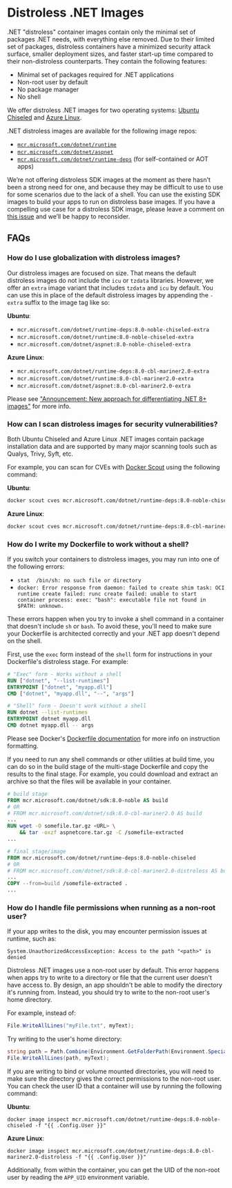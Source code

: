 # Distroless .NET Images

.NET "distroless" container images contain only the minimal set of packages .NET needs, with everything else removed.
Due to their limited set of packages, distroless containers have a minimized security attack surface, smaller deployment sizes, and faster start-up time compared to their non-distroless counterparts.
They contain the following features:

- Minimal set of packages required for .NET applications
- Non-root user by default
- No package manager
- No shell

We offer distroless .NET images for two operating systems: [Ubuntu Chiseled](./ubuntu-chiseled.md) and [Azure Linux](./azurelinux.md).

.NET distroless images are available for the following image repos:

- [`mcr.microsoft.com/dotnet/runtime`](../README.runtime.md)
- [`mcr.microsoft.com/dotnet/aspnet`](../README.aspnet.md)
- [`mcr.microsoft.com/dotnet/runtime-deps`](../README.runtime-deps.md) (for self-contained or AOT apps)

We’re not offering distroless SDK images at the moment as there hasn't been a strong need for one, and because they may be difficult to use to use for some scenarios due to the lack of a shell.
You can use the existing SDK images to build your apps to run on distroless base images.
If you have a compelling use case for a distroless SDK image, please leave a comment on [this issue](https://github.com/dotnet/dotnet-docker/issues/4942) and we’ll be happy to reconsider.

## FAQs

### How do I use globalization with distroless images?

Our distroless images are focused on size. That means the default distroless images do not include the `icu` or `tzdata`
libraries. However, we offer an `extra` image variant that includes `tzdata` and `icu` by default.
You can use this in place of the default distroless images by appending the `-extra` suffix to the image tag like so:

**Ubuntu**:

- `mcr.microsoft.com/dotnet/runtime-deps:8.0-noble-chiseled-extra`
- `mcr.microsoft.com/dotnet/runtime:8.0-noble-chiseled-extra`
- `mcr.microsoft.com/dotnet/aspnet:8.0-noble-chiseled-extra`

**Azure Linux**:

- `mcr.microsoft.com/dotnet/runtime-deps:8.0-cbl-mariner2.0-extra`
- `mcr.microsoft.com/dotnet/runtime:8.0-cbl-mariner2.0-extra`
- `mcr.microsoft.com/dotnet/aspnet:8.0-cbl-mariner2.0-extra`

Please see ["Announcement: New approach for differentiating .NET 8+ images"](https://github.com/dotnet/dotnet-docker/discussions/4821) for more info.

### How can I scan distroless images for security vulnerabilities?

Both Ubuntu Chiseled and Azure Linux .NET images contain package installation data and are supported by many major scanning tools such as Qualys, Trivy, Syft, etc.

For example, you can scan for CVEs with [Docker Scout](https://docs.docker.com/scout/) using the following command:

**Ubuntu**:

```bash
docker scout cves mcr.microsoft.com/dotnet/runtime-deps:8.0-noble-chiseled
```

**Azure Linux**:

```bash
docker scout cves mcr.microsoft.com/dotnet/runtime-deps:8.0-cbl-mariner2.0-distroless
```

### How do I write my Dockerfile to work without a shell?

If you switch your containers to distroless images, you may run into one of the following errors:

- `stat  /bin/sh: no such file or directory`
- `docker: Error response from daemon: failed to create shim task: OCI runtime create failed: runc create failed: unable to start container process: exec: "bash": executable file not found in $PATH: unknown.`

These errors happen when you try to invoke a shell command in a container that doesn't include `sh` or `bash`.
To avoid these, you'll need to make sure your Dockerfile is architected correctly and your .NET app doesn't depend on the shell.

First, use the `exec` form instead of the `shell` form for instructions in your Dockerfile's distroless stage. For example:

```Dockerfile
# "Exec" form - Works without a shell
RUN ["dotnet", "--list-runtimes"]
ENTRYPOINT ["dotnet", "myapp.dll"]
CMD ["dotnet", "myapp.dll", "--", "args"]

# "Shell" form - Doesn't work without a shell
RUN dotnet --list-runtimes
ENTRYPOINT dotnet myapp.dll
CMD dotnet myapp.dll -- args
```

Please see Docker's [Dockerfile documentation](https://docs.docker.com/engine/reference/builder/#run) for more info on instruction formatting.

If you need to run any shell commands or other utilities at build time, you can do so in the build stage of the multi-stage Dockerfile and copy the results to the final stage.
For example, you could download and extract an archive so that the files will be available in your container.

```Dockerfile
# build stage
FROM mcr.microsoft.com/dotnet/sdk:8.0-noble AS build
# OR
# FROM mcr.microsoft.com/dotnet/sdk:8.0-cbl-mariner2.0 AS build
...
RUN wget -O somefile.tar.gz <URL> \
    && tar -oxzf aspnetcore.tar.gz -C /somefile-extracted
...

# final stage/image
FROM mcr.microsoft.com/dotnet/runtime-deps:8.0-noble-chiseled
# OR
# FROM mcr.microsoft.com/dotnet/sdk:8.0-cbl-mariner2.0-distroless AS build
...
COPY --from=build /somefile-extracted .
...
```

### How do I handle file permissions when running as a non-root user?

If your app writes to the disk, you may encounter permission issues at runtime, such as:

```
System.UnauthorizedAccessException: Access to the path "<path>" is denied
```

Distroless .NET images use a non-root user by default.
This error happens when apps try to write to a directory or file that the current user doesn't have access to.
By design, an app shouldn't be able to modify the directory it's running from. Instead, you should try to write to the non-root user's home directory.

For example, instead of:

```cs
File.WriteAllLines("myFile.txt", myText);
```

Try writing to the user's home directory:

```cs
string path = Path.Combine(Environment.GetFolderPath(Environment.SpecialFolder.UserProfile), "myFile.txt");
File.WriteAllLines(path, myText);
```

If you are writing to bind or volume mounted directories, you will need to make sure the directory gives the correct permissions to the non-root user.
You can check the user ID that a container will use by running the following command:

**Ubuntu**:

```
docker image inspect mcr.microsoft.com/dotnet/runtime-deps:8.0-noble-chiseled -f "{{ .Config.User }}"
```

**Azure Linux**:

```
docker image inspect mcr.microsoft.com/dotnet/runtime-deps:8.0-cbl-mariner2.0-distroless -f "{{ .Config.User }}"
```

Additionally, from within the container, you can get the UID of the non-root user by reading the `APP_UID` environment variable.

